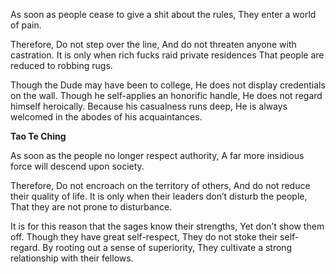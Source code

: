 As soon as people cease to give a shit about the rules,
They enter a world of pain.

Therefore,
Do not step over the line,
And do not threaten anyone with castration.
It is only when rich fucks raid private residences
That people are reduced to robbing rugs.

Though the Dude may have been to college,
He does not display credentials on the wall.
Though he self-applies an honorific handle,
He does not regard himself heroically.
Because his casualness runs deep,
He is always welcomed in the abodes of his acquaintances.

**Tao Te Ching**

As soon as the people no longer respect authority,
A far more insidious force will descend upon society.

Therefore,
Do not encroach on the territory of others,
And do not reduce their quality of life.
It is only when their leaders don’t disturb the people,
That they are not prone to disturbance.

It is for this reason that the sages know their strengths,
Yet don’t show them off.
Though they have great self-respect,
They do not stoke their self-regard.
By rooting out a sense of superiority,
They cultivate a strong relationship with their fellows.